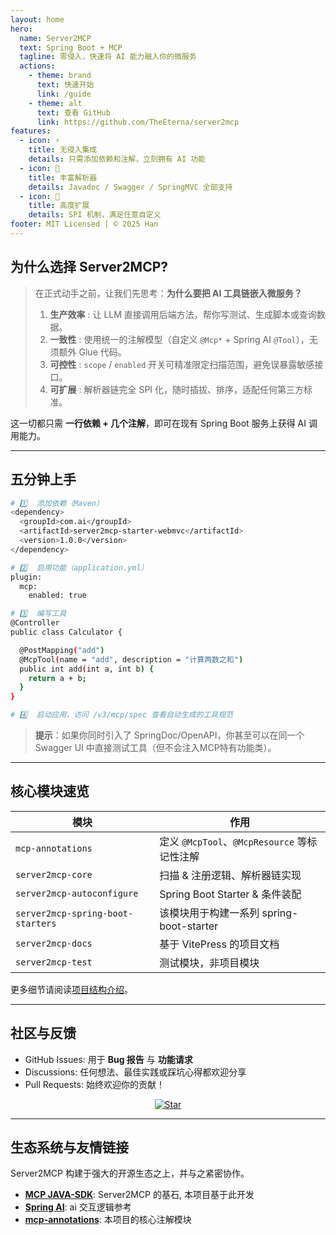 ```yaml
---
layout: home
hero:
  name: Server2MCP
  text: Spring Boot + MCP
  tagline: 零侵入，快速将 AI 能力融入你的微服务
  actions:
    - theme: brand
      text: 快速开始
      link: /guide
    - theme: alt
      text: 查看 GitHub
      link: https://github.com/TheEterna/server2mcp
features:
  - icon: ⚡️
    title: 无侵入集成
    details: 只需添加依赖和注解，立刻拥有 AI 功能
  - icon: 🔌
    title: 丰富解析器
    details: Javadoc / Swagger / SpringMVC 全部支持
  - icon: 🧩
    title: 高度扩展
    details: SPI 机制，满足任意自定义
footer: MIT Licensed | © 2025 Han
---
```


## 为什么选择 Server2MCP?

> 在正式动手之前，让我们先思考：**为什么要把 AI 工具链嵌入微服务？**
>
> 1. **生产效率** : 让 LLM 直接调用后端方法，帮你写测试、生成脚本或查询数据。
> 2. **一致性** : 使用统一的注解模型（自定义 `@Mcp*` + Spring AI `@Tool`），无须额外 Glue 代码。
> 3. **可控性** : `scope` / `enabled` 开关可精准限定扫描范围，避免误暴露敏感接口。
> 4. **可扩展** : 解析器链完全 SPI 化，随时插拔、排序，适配任何第三方标准。

这一切都只需 **一行依赖 + 几个注解**，即可在现有 Spring Boot 服务上获得 AI 调用能力。

---

## 五分钟上手

```bash
# 1️⃣  添加依赖（Maven）
<dependency>
  <groupId>com.ai</groupId>
  <artifactId>server2mcp-starter-webmvc</artifactId>
  <version>1.0.0</version>
</dependency>

# 2️⃣  启用功能（application.yml）
plugin:
  mcp:
    enabled: true

# 3️⃣  编写工具
@Controller
public class Calculator {

  @PostMapping("add")
  @McpTool(name = "add", description = "计算两数之和")
  public int add(int a, int b) {
    return a + b;
  }
}

# 4️⃣  启动应用，访问 /v3/mcp/spec 查看自动生成的工具规范
```

> **提示**：如果你同时引入了 SpringDoc/OpenAPI，你甚至可以在同一个 Swagger UI 中直接测试工具（但不会注入MCP特有功能类）。

---

## 核心模块速览

| 模块 | 作用 |
|------|------|
| `mcp-annotations` | 定义 `@McpTool`、`@McpResource` 等标记性注解 |
| `server2mcp-core` | 扫描 & 注册逻辑、解析器链实现 |
| `server2mcp-autoconfigure`| Spring Boot Starter & 条件装配 |
| `server2mcp-spring-boot-starters` | 该模块用于构建一系列 spring-boot-starter |
| `server2mcp-docs` | 基于 VitePress 的项目文档 |
| `server2mcp-test` | 测试模块，非项目模块 |

更多细节请阅读[项目结构介绍](/guide/introduction#项目结构)。

---

## 社区与反馈

- GitHub Issues: 用于 **Bug 报告** 与 **功能请求**
- Discussions: 任何想法、最佳实践或踩坑心得都欢迎分享
- Pull Requests: 始终欢迎你的贡献！

<p align="center">
  <a href="https://github.com/TheEterna/server2mcp/stargazers"><img src="https://img.shields.io/github/stars/TheEterna/server2mcp?style=social" alt="Star" /></a>
</p>

---

## 生态系统与友情链接

Server2MCP 构建于强大的开源生态之上，并与之紧密协作。

- **[MCP JAVA-SDK](https://github.com/modelcontextprotocol/java-sdk)**: Server2MCP 的基石, 本项目基于此开发
- **[Spring AI](https://spring.io/projects/spring-ai)**: ai 交互逻辑参考
- **[mcp-annotations](https://github.com/spring-ai-community/mcp-annotations)**: 本项目的核心注解模块
